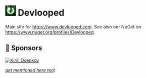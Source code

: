 ![Icon](img/tiny.png) Devlooped
============

Main site for https://www.devlooped.com. 
See also our NuGet on https://www.nuget.org/profiles/Devlooped.

## 💛 Sponsors

<!-- sponsors -->
<a href='https://github.com/KirillOsenkov'>
  <img src='https://avatars.githubusercontent.com/u/679326?s=35&v=4' alt='Kirill Osenkov' title='Kirill Osenkov'>
</a>
<!-- sponsors -->

*[get mentioned here too](https://github.com/sponsors/devlooped)!*